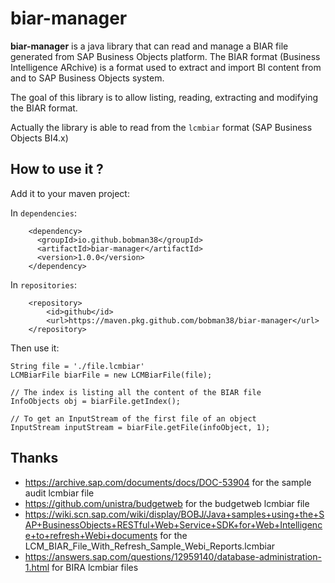 # biar-manager

**biar-manager** is a java library that can read and manage a BIAR file generated 
from SAP Business Objects platform. The BIAR format (Business Intelligence ARchive) 
is a format used to extract and import BI content from and to SAP Business Objects
system.

The goal of this library is to allow listing, reading, extracting and modifying the
BIAR format.

Actually the library is able to read from the `lcmbiar` format (SAP Business Objects BI4.x)

## How to use it ?

Add it to your maven project:

In `dependencies`:
```
    <dependency>
      <groupId>io.github.bobman38</groupId>
      <artifactId>biar-manager</artifactId>
      <version>1.0.0</version>
    </dependency>
```

In `repositories`:

```
	<repository>
		<id>github</id>
		<url>https://maven.pkg.github.com/bobman38/biar-manager</url>
	</repository>

```


Then use it:

```
String file = './file.lcmbiar'
LCMBiarFile biarFile = new LCMBiarFile(file);

// The index is listing all the content of the BIAR file
InfoObjects obj = biarFile.getIndex();

// To get an InputStream of the first file of an object
InputStream inputStream = biarFile.getFile(infoObject, 1);
```

## Thanks

- https://archive.sap.com/documents/docs/DOC-53904 for the sample audit lcmbiar file
- https://github.com/unistra/budgetweb for the budgetweb lcmbiar file
- https://wiki.scn.sap.com/wiki/display/BOBJ/Java+samples+using+the+SAP+BusinessObjects+RESTful+Web+Service+SDK+for+Web+Intelligence+to+refresh+Webi+documents for the LCM_BIAR_File_With_Refresh_Sample_Webi_Reports.lcmbiar
- https://answers.sap.com/questions/12959140/database-administration-1.html for BIRA lcmbiar files
